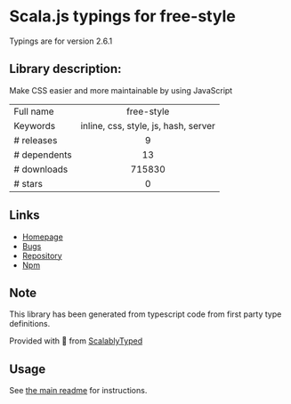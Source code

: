 
# Scala.js typings for free-style

Typings are for version 2.6.1

## Library description:
Make CSS easier and more maintainable by using JavaScript

|                    |                 |
| ------------------ | :-------------: |
| Full name          | free-style |
| Keywords           | inline, css, style, js, hash, server |
| # releases         | 9 |
| # dependents       | 13 |
| # downloads        | 715830 |
| # stars            | 0 |

## Links
- [Homepage](https://github.com/blakeembrey/free-style)
- [Bugs](https://github.com/blakeembrey/free-style/issues)
- [Repository](https://github.com/blakeembrey/free-style)
- [Npm](https://www.npmjs.com/package/free-style)
    


## Note
This library has been generated from typescript code from first party type definitions.

Provided with :purple_heart: from [ScalablyTyped](https://github.com/oyvindberg/ScalablyTyped)

## Usage
See [the main readme](../../readme.md) for instructions.


